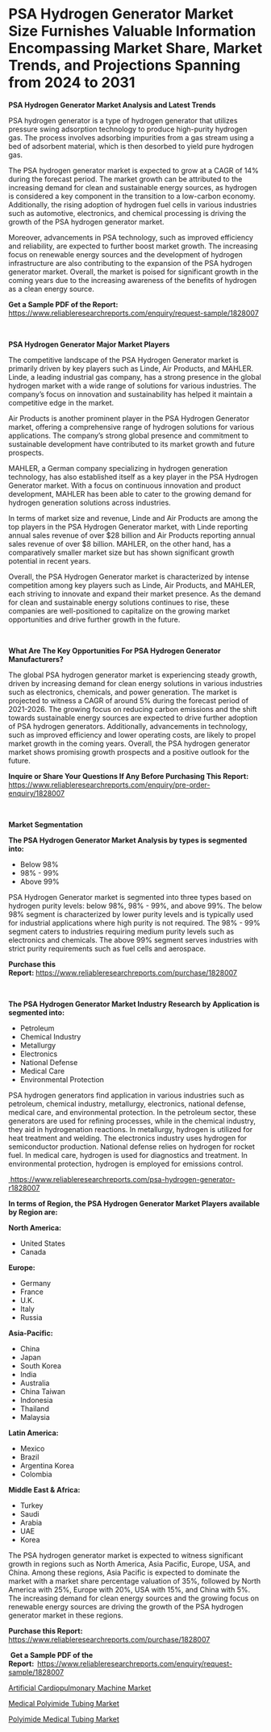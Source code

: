<p><h1>PSA Hydrogen Generator Market Size Furnishes Valuable Information Encompassing Market Share, Market Trends, and Projections Spanning from 2024 to 2031</h1></p><p><strong>PSA Hydrogen Generator Market Analysis and Latest Trends</strong></p>
<p><p>PSA hydrogen generator is a type of hydrogen generator that utilizes pressure swing adsorption technology to produce high-purity hydrogen gas. The process involves adsorbing impurities from a gas stream using a bed of adsorbent material, which is then desorbed to yield pure hydrogen gas.</p><p>The PSA hydrogen generator market is expected to grow at a CAGR of 14% during the forecast period. The market growth can be attributed to the increasing demand for clean and sustainable energy sources, as hydrogen is considered a key component in the transition to a low-carbon economy. Additionally, the rising adoption of hydrogen fuel cells in various industries such as automotive, electronics, and chemical processing is driving the growth of the PSA hydrogen generator market.</p><p>Moreover, advancements in PSA technology, such as improved efficiency and reliability, are expected to further boost market growth. The increasing focus on renewable energy sources and the development of hydrogen infrastructure are also contributing to the expansion of the PSA hydrogen generator market. Overall, the market is poised for significant growth in the coming years due to the increasing awareness of the benefits of hydrogen as a clean energy source.</p></p>
<p><strong>Get a Sample PDF of the Report:&nbsp;</strong> <a href="https://www.reliableresearchreports.com/enquiry/request-sample/1828007">https://www.reliableresearchreports.com/enquiry/request-sample/1828007</a></p>
<p>&nbsp;</p>
<p><strong>PSA Hydrogen Generator Major Market Players</strong></p>
<p><p>The competitive landscape of the PSA Hydrogen Generator market is primarily driven by key players such as Linde, Air Products, and MAHLER. Linde, a leading industrial gas company, has a strong presence in the global hydrogen market with a wide range of solutions for various industries. The company’s focus on innovation and sustainability has helped it maintain a competitive edge in the market.</p><p>Air Products is another prominent player in the PSA Hydrogen Generator market, offering a comprehensive range of hydrogen solutions for various applications. The company’s strong global presence and commitment to sustainable development have contributed to its market growth and future prospects.</p><p>MAHLER, a German company specializing in hydrogen generation technology, has also established itself as a key player in the PSA Hydrogen Generator market. With a focus on continuous innovation and product development, MAHLER has been able to cater to the growing demand for hydrogen generation solutions across industries.</p><p>In terms of market size and revenue, Linde and Air Products are among the top players in the PSA Hydrogen Generator market, with Linde reporting annual sales revenue of over $28 billion and Air Products reporting annual sales revenue of over $8 billion. MAHLER, on the other hand, has a comparatively smaller market size but has shown significant growth potential in recent years.</p><p>Overall, the PSA Hydrogen Generator market is characterized by intense competition among key players such as Linde, Air Products, and MAHLER, each striving to innovate and expand their market presence. As the demand for clean and sustainable energy solutions continues to rise, these companies are well-positioned to capitalize on the growing market opportunities and drive further growth in the future.</p></p>
<p>&nbsp;</p>
<p><strong>What Are The Key Opportunities For PSA Hydrogen Generator Manufacturers?</strong></p>
<p><p>The global PSA hydrogen generator market is experiencing steady growth, driven by increasing demand for clean energy solutions in various industries such as electronics, chemicals, and power generation. The market is projected to witness a CAGR of around 5% during the forecast period of 2021-2026. The growing focus on reducing carbon emissions and the shift towards sustainable energy sources are expected to drive further adoption of PSA hydrogen generators. Additionally, advancements in technology, such as improved efficiency and lower operating costs, are likely to propel market growth in the coming years. Overall, the PSA hydrogen generator market shows promising growth prospects and a positive outlook for the future.</p></p>
<p><strong>Inquire or Share Your Questions If Any Before Purchasing This Report:</strong> <a href="https://www.reliableresearchreports.com/enquiry/pre-order-enquiry/1828007">https://www.reliableresearchreports.com/enquiry/pre-order-enquiry/1828007</a></p>
<p>&nbsp;</p>
<p><strong>Market Segmentation</strong></p>
<p><strong>The PSA Hydrogen Generator Market Analysis by types is segmented into:</strong></p>
<p><ul><li>Below 98%</li><li>98% - 99%</li><li>Above 99%</li></ul></p>
<p><p>PSA Hydrogen Generator market is segmented into three types based on hydrogen purity levels: below 98%, 98% - 99%, and above 99%. The below 98% segment is characterized by lower purity levels and is typically used for industrial applications where high purity is not required. The 98% - 99% segment caters to industries requiring medium purity levels such as electronics and chemicals. The above 99% segment serves industries with strict purity requirements such as fuel cells and aerospace.</p></p>
<p><strong>Purchase this Report:&nbsp;</strong><a href="https://www.reliableresearchreports.com/purchase/1828007">https://www.reliableresearchreports.com/purchase/1828007</a></p>
<p>&nbsp;</p>
<p><strong>The PSA Hydrogen Generator Market Industry Research by Application is segmented into:</strong></p>
<p><ul><li>Petroleum</li><li>Chemical Industry</li><li>Metallurgy</li><li>Electronics</li><li>National Defense</li><li>Medical Care</li><li>Environmental Protection</li></ul></p>
<p><p>PSA hydrogen generators find application in various industries such as petroleum, chemical industry, metallurgy, electronics, national defense, medical care, and environmental protection. In the petroleum sector, these generators are used for refining processes, while in the chemical industry, they aid in hydrogenation reactions. In metallurgy, hydrogen is utilized for heat treatment and welding. The electronics industry uses hydrogen for semiconductor production. National defense relies on hydrogen for rocket fuel. In medical care, hydrogen is used for diagnostics and treatment. In environmental protection, hydrogen is employed for emissions control.</p></p>
<p><a href="https://www.reliableresearchreports.com/psa-hydrogen-generator-r1828007">&nbsp;https://www.reliableresearchreports.com/psa-hydrogen-generator-r1828007</a></p>
<p><strong>In terms of Region, the PSA Hydrogen Generator Market Players available by Region are:</strong></p>
<p>
    <p> <strong> North America: </strong>
        <ul>
            <li>United States</li>
            <li>Canada</li>
        </ul>
        </p> 
    <p> <strong> Europe: </strong>
        <ul>
            <li>Germany</li>
            <li>France</li>
            <li>U.K.</li>
            <li>Italy</li>
            <li>Russia</li>
        </ul>
        </p> 
    <p> <strong> Asia-Pacific: </strong>
        <ul>
            <li>China</li>
            <li>Japan</li>
            <li>South Korea</li>
            <li>India</li>
            <li>Australia</li>
            <li>China Taiwan</li>
            <li>Indonesia</li>
            <li>Thailand</li>
            <li>Malaysia</li>
        </ul>
        </p> 
    <p> <strong> Latin America: </strong>
        <ul>
            <li>Mexico</li>
            <li>Brazil</li>
            <li>Argentina Korea</li>
            <li>Colombia</li>
        </ul>
        </p> 
    <p> <strong> Middle East & Africa: </strong>
        <ul>
            <li>Turkey</li>
            <li>Saudi</li>
            <li>Arabia</li>
            <li>UAE</li>
            <li>Korea</li>
        </ul>
    </p>
    </p>
<p><p>The PSA hydrogen generator market is expected to witness significant growth in regions such as North America, Asia Pacific, Europe, USA, and China. Among these regions, Asia Pacific is expected to dominate the market with a market share percentage valuation of 35%, followed by North America with 25%, Europe with 20%, USA with 15%, and China with 5%. The increasing demand for clean energy sources and the growing focus on renewable energy sources are driving the growth of the PSA hydrogen generator market in these regions.</p></p>
<p><strong>Purchase this Report: </strong><a href="https://www.reliableresearchreports.com/purchase/1828007">https://www.reliableresearchreports.com/purchase/1828007</a></p>
<p>&nbsp;<strong>Get a Sample PDF of the Report:&nbsp;&nbsp;</strong><a href="https://www.reliableresearchreports.com/enquiry/request-sample/1828007">https://www.reliableresearchreports.com/enquiry/request-sample/1828007</a></p>
<p><strong></strong></p>
<p><p><a href="https://www.linkedin.com/pulse/artificial-cardiopulmonary-machine-market-analysis-its-cagr-mgbtc?trackingId=KY%2BzUDVIKKULp0MJS81pgg%3D%3D">Artificial Cardiopulmonary Machine Market</a></p><p><a href="https://www.linkedin.com/pulse/analyzing-medical-polyimide-tubing-market-global-industry-uukcc?trackingId=yYEazhvKHY7Jx0TFpIQYuQ%3D%3D">Medical Polyimide Tubing Market</a></p><p><a href="https://www.linkedin.com/pulse/analyzing-polyimide-medical-tubing-market-global-industry-yimmc?trackingId=kyGvNmgXL3vTUbs1QyKKXw%3D%3D">Polyimide Medical Tubing Market</a></p></p>